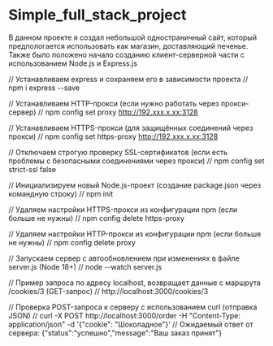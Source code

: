 # Simple_full_stack_project
В данном проекте я создал небольшой одностраничный сайт, который предпологается использовать как магазин, доставляющий печенье. Также было положено начало созданию клиент-серверной части с использованием Node.js и Express.js

// Устанавливаем express и сохраняем его в зависимости проекта
// npm i express --save

// Устанавливаем HTTP-прокси (если нужно работать через прокси-сервер)
// npm config set proxy http://192.xxx.x.xx:3128

// Устанавливаем HTTPS-прокси (для защищённых соединений через прокси)
// npm config set https-proxy http://192.xxx.x.xx:3128

// Отключаем строгую проверку SSL-сертификатов (если есть проблемы с безопасными соединениями через прокси)
// npm config set strict-ssl false

// Инициализируем новый Node.js-проект (создание package.json через командную строку)
// npm init

// Удаляем настройки HTTPS-прокси из конфигурации npm (если больше не нужны)
// npm config delete https-proxy

// Удаляем настройки HTTP-прокси из конфигурации npm (если больше не нужны)
// npm config delete proxy

// Запускаем сервер с автообновлением при изменениях в файле server.js (Node 18+)
// node --watch server.js

// Пример запроса по адресу localhost, возвращает данные с маршрута /cookies/3 (GET-запрос)
// http://localhost:3000/cookies/3

// Проверка POST-запроса к серверу с использованием curl (отправка JSON)
// curl -X POST http://localhost:3000/order -H "Content-Type: application/json" -d '{"cookie": "Шоколадное"}'
// Ожидаемый ответ от сервера: {"status":"успешно","message":"Ваш заказ принят"}
